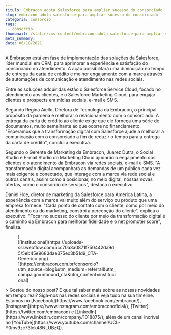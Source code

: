 ```yaml
---
titulo: Embracon adota Salesforce para ampliar sucesso do consorciado 
slug: embracon-adota-salesforce-para-ampliar-sucesso-do-consorciado
categoria: consorcio
tags:
 - consorcio
thumbnail: /static/cms-content/embracon-adota-salesforce-para-ampliar-sucesso-do-consorciado.png
meta_summary: 
date: 06/10/2021
---
```

A[ Embracon](https://www.embracon.com.br/) está em fase de implementação das soluções da Salesforce, líder mundial em CRM, para aprimorar a experiência e satisfação do consorciado no atendimento. A ação possibilitará uma diminuição no tempo de entrega da [carta de crédito](https://www.embracon.com.br/conhecaoconsorcio/o-que-e-carta-de-credito) e melhor engajamento com a marca através de automações de comunicação e atendimento nas redes sociais.

Entre as soluções adquiridas estão o Salesforce Service Cloud, focado no atendimento aos clientes, e o Salesforce Marketing Cloud, para engajar clientes e prospects em mídias sociais, e-mail e SMS.

Segundo Regina Aiello, Diretora de Tecnologia da Embracon, o principal propósito da parceria é melhorar o relacionamento com o consorciado. A entrega da carta de crédito ao cliente exige que ele forneça uma série de documentos, muito semelhante ao que ocorre no financiamento. "Esperamos que a transformação digital com Salesforce ajude a melhorar a comunicação com o consorciado a fim de reduzir o tempo para a entrega da carta de crédito", conclui a executiva.

Segundo o Gerente de Marketing da Embracon, Juarez Dutra, o Social Studio e E-mail Studio do Marketing Cloud ajudarão o engajamento dos clientes e o atendimento da Embracon via redes sociais, e-mail e SMS. "A transformação digital acompanhará as demandas de um público cada vez mais exigente e conectado, que interage com a marca via rede social e outros canais, assim como a posicionar, no meio digital, nossas novas ofertas, como o consórcio de serviços", destaca o executivo.

Daniel Hoe, diretor de marketing da Salesforce para América Latina, a experiência com a marca vai muito além do serviço ou produto que uma empresa fornece. "Cada ponto de contato com o cliente, como por meio do atendimento ou do marketing, constrói a percepção do cliente", explica o executivo. "Focar no sucesso do cliente por meio da transformação digital é o caminho da Embracon para melhorar fidelidade e o net promoter score", finaliza.

<figure class="w-richtext-figure-type-image w-richtext-align-center" style="max-width:310px">[<div>![Institucional](https://uploads-ssl.webflow.com/5cc70a3a0871f750442da9d5/5eb45e9683dae375ec3b51d9_CTA-Generico.png)</div>](https://embracon.com.br/consorcio?utm_source=blog&utm_medium=referral&utm_campaign=inbound_cta&utm_content=institucional)</figure>> Gostou do nosso post? E que tal saber mais sobre as nossas novidades em tempo real? Siga-nos nas redes sociais e veja tudo na sua timeline. Estamos no [Facebook](https://www.facebook.com/embracon/), [Instagram](https://www.instagram.com/embraconoficial/), [Twitter](https://twitter.com/embracon) e [LinkedIn](https://www.linkedin.com/company/1018875/), além de um canal incrível no [YouTube](https://www.youtube.com/channel/UCL-Y0mv9zc73Iek48NLUBzQ).

‍
